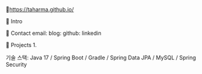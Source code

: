 📌https://taharma.github.io/

📌 Intro

📌 Contact
email: 
blog: 
github: 
linkedin

📌 Projects
1. 

기술 스택:
Java 17 / Spring Boot / Gradle / Spring Data JPA / MySQL / Spring Security 
